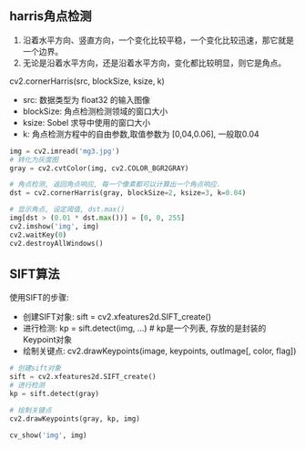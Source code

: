 ## harris角点检测
1. 沿着水平方向、竖直方向，一个变化比较平稳，一个变化比较迅速，那它就是一个边界。
2. 无论是沿着水平方向，还是沿着水平方向，变化都比较明显，则它是角点。

cv2.cornerHarris(src, blockSize, ksize, k)
- src: 数据类型为 float32 的输入图像
- blockSize: 角点检测检测领域的窗口大小
- ksize: Sobel 求导中使用的窗口大小
- k: 角点检测方程中的自由参数,取值参数为 [0,04,0.06], 一般取0.04

```Python
img = cv2.imread('mg3.jpg')
# 转化为灰度图
gray = cv2.cvtColor(img, cv2.COLOR_BGR2GRAY)

# 角点检测, 返回角点响应, 每一个像素都可以计算出一个角点响应.
dst = cv2.cornerHarris(gray, blockSize=2, ksize=3, k=0.04)

# 显示角点, 设定阈值, dst.max()
img[dst > (0.01 * dst.max())] = [0, 0, 255]
cv2.imshow('img', img)
cv2.waitKey(0)
cv2.destroyAllWindows()
```

## SIFT算法
使用SIFT的步骤:
  - 创建SIFT对象: sift = cv2.xfeatures2d.SIFT_create()
  - 进行检测: kp = sift.detect(img, ...)      # kp是一个列表, 存放的是封装的Keypoint对象
  - 绘制关键点: cv2.drawKeypoints(image, keypoints, outImage[, color, flag])
 
 ```Python
 # 创建sift对象
sift = cv2.xfeatures2d.SIFT_create()
# 进行检测
kp = sift.detect(gray)

# 绘制关键点
cv2.drawKeypoints(gray, kp, img)

cv_show('img', img)
 ```

